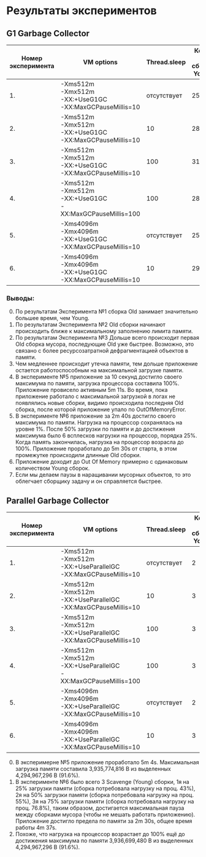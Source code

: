 
# Результаты экспериментов

## G1 Garbage Collector
| Номер эксперимента | VM options | Thread.sleep | Кол.-во сборок Young | Кол.-во сборок Old | Время сборки Young | Время сборки Old |
| --- | --- | --- | --- | --- | --- | --- |
| 1. | -Xms512m<br> -Xmx512m<br> -XX:+UseG1GC<br> -XX:MaxGCPauseMillis=10  | отсутствует | 25 | 1 | 181ms | 162ms |
| 2. | -Xms512m<br> -Xmx512m<br> -XX:+UseG1GC<br> -XX:MaxGCPauseMillis=10 | 10 | 28 | 4 | 423ms | 1468ms |
| 3. | -Xms512m<br> -Xmx512m<br> -XX:+UseG1GC<br> -XX:MaxGCPauseMillis=10 | 100 | 31 | 10 | 431ms | 2802ms |
| 4. | -Xms512m<br> -Xmx512m<br> -XX:+UseG1GC<br> -XX:MaxGCPauseMillis=100 | 100 | 28 | 11 | 409ms | 3179ms |
| 5. | -Xms4096m<br> -Xmx4096m<br> -XX:+UseG1GC<br> -XX:MaxGCPauseMillis=10 | отсутствует | 25 | 2 | 6011ms | 5220ms |
| 6. | -Xms4096m<br> -Xmx4096m<br> -XX:+UseG1GC<br> -XX:MaxGCPauseMillis=10 | 10 | 29 | 14 | 2988ms | 29666ms |


### Выводы:
0. По результатам Эксперимента №1 сборка Old занимает значительно большее время, чем Young.
0. По результатам Эксперимента №2 Old сборки начинают происходить ближе к максимальному заполнению лимита памяти.
0. По результатам Эксперимента №3 Дольше всего происходит первая Old сборка мусора, последующие Old уже быстрее. Возможно, это связано с более ресурсозатратной дефрагментацией объектов в памяти.
0. Чем медленнее происходит утечка памяти, тем дольше приложение остается работоспособным на максимальной загрузке памяти.
0. В эксперименте №5 приложение за 10 секунд достигло своего максимума по памяти, загрузка процессора составила 100%. Приложение провисело активным 5m 11s. Во время, пока приложение работало с максимальной загрузкой в логах не появлялись новые сборки, видимо происходила последняя Old сборка, после которой приложение упало по OutOfMemoryError. 
0. В эксперименте №6 приложение за 2m 40s достигло своего максимума по памяти. Нагрузка на процессор сохранялась на уровне 1%. После 50% загрузки по памяти и до достижения максимума было 6 всплесков нагрузки на процессор, порядка 25%. Когда память закончилась, нагрузка на процессор возрасла до 100%. Приложение проработало до 5m 30s от старта, в этом промежутке происходили длинные Old сборки.
0. Приложение доходит до Out Of Memory примерно с одинаковым количеством Young сборок.
0. Если мы делаем паузы в наращивании мусорных объектов, то это облегчает сборщику задачу и он справляется быстрее. 
 
 ## Parallel Garbage Collector
 | Номер эксперимента | VM options | Thread.sleep | Кол.-во сборок Young | Кол.-во сборок Old | Время сборки Young | Время сборки Old |
 | --- | --- | --- | --- | --- | --- | --- |
 | 1. | -Xms512m<br> -Xmx512m<br> -XX:+UseParallelGC<br> -XX:MaxGCPauseMillis=10 | отсутствует | 2 | 2 | 135ms | 533ms |
 | 2. | -Xms512m<br> -Xmx512m<br> -XX:+UseParallelGC<br> -XX:MaxGCPauseMillis=10 | 10 | 3 | 1 | 207ms | 414ms |
 | 3. | -Xms512m<br> -Xmx512m<br> -XX:+UseParallelGC<br> -XX:MaxGCPauseMillis=10 | 100 | 3 | 3 | 312ms | 1182ms |
 | 4. | -Xms512m<br> -Xmx512m<br> -XX:+UseParallelGC<br> -XX:MaxGCPauseMillis=100 | 100 | 3 | 5 | 310ms | 1898ms |
 | 5. | -Xms4096m<br> -Xmx4096m<br> -XX:+UseParallelGC<br> -XX:MaxGCPauseMillis=10 | отсутствует | 2 | 7 | 1068ms | 18928ms |
 | 6. | -Xms4096m<br> -Xmx4096m<br> -XX:+UseParallelGC<br> -XX:MaxGCPauseMillis=10 | 10 | 3 | 4 | 2526ms | 11052ms |
 
 0. В эксперимерне №5 приложение проработало 5m 4s. Максимальная загрузка памяти составила 3,935,774,816 B из выделенных 4,294,967,296 B (91.6%).
 0. В эксперименте №6 было всего 3 Scavenge (Young) сборки, 1я на 25% загрузки памяти (сборка потребовала нагрузку на проц. 43%), 2я на 50% загрузки памяти (сборка потребовала нагрузку на проц. 55%), 3я на 75% загрузки памяти (сборка потребовала нагрузку на проц. 76.8%), таким образом, достигается максимальная пауза между сборками мусора (чтобы не мешать работать приложению). Приложение достигло предела по памяти за 2m 30s, общее время работы 4m 37s.
 0. Похоже, что нагрузка на процессор возрастает до 100% ещё до достижения максимума по памяти 3,936,699,480 B из выделенных 4,294,967,296 В (91.6%).
  